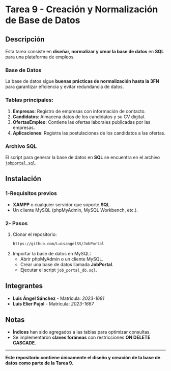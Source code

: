 # Tarea 9 - Creación y Normalización de Base de Datos

## Descripción
Esta tarea consiste en **diseñar, normalizar y crear la base de datos** en **SQL** para una plataforma de empleos. 

### Base de Datos
La base de datos sigue **buenas prácticas de normalización hasta la 3FN** para garantizar eficiencia y evitar redundancia de datos.

### Tablas principales:
1. **Empresas**: Registro de empresas con información de contacto.
2. **Candidatos**: Almacena datos de los candidatos y su CV digital.
3. **OfertasEmpleo**: Contiene las ofertas laborales publicadas por las empresas.
4. **Aplicaciones**: Registra las postulaciones de los candidatos a las ofertas.

### Archivo SQL
El script para generar la base de datos en **SQL** se encuentra en el archivo [`jobportal.sql`](./jobportal.sql). 

## Instalación
### 1️-Requisitos previos
- **XAMPP** o cualquier servidor que soporte **SQL**.
- Un cliente MySQL (phpMyAdmin, MySQL Workbench, etc.).

### 2️- Pasos
1. Clonar el repositorio:
   ```sh
   https://github.com/LuisangelSS/JobPortal
   ```
2. Importar la base de datos en MySQL:
   - Abrir phpMyAdmin o un cliente MySQL.
   - Crear una base de datos llamada **JobPortal**.
   - Ejecutar el script `job_portal_db.sql`.

## Integrantes
- **Luis Ángel Sánchez** - Matrícula: *2023-1681*
- **Luis Elier Pujol** - Matrícula: *2023-1667*

## Notas
- **Índices** han sido agregados a las tablas para optimizar consultas.
- Se implementaron **claves foráneas** con restricciones **ON DELETE CASCADE**.

---
 **Este repositorio contiene únicamente el diseño y creación de la base de datos como parte de la Tarea 9.**
